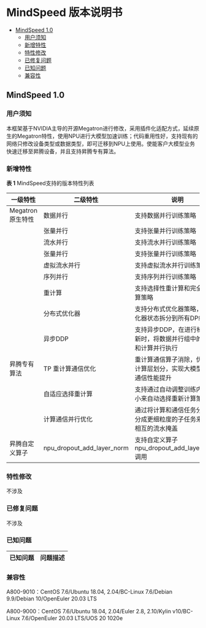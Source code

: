 # MindSpeed 版本说明书
-   [MindSpeed 1.0](#FrameworkPTAdapter-5-0-RC1md)
    -   [用户须知](#用户须知md)
    -   [新增特性](#新增特性md)
    -   [特性修改](#特性修改md)
    -   [已修复问题](#已修复问题md)
    -   [已知问题](#已知问题md)
    -   [兼容性](#兼容性md)


## MindSpeed 1.0

### 用户须知

本框架基于NVIDIA主导的开源Megatron进行修改，采用插件化适配方式，延续原生的Megatron特性，使用NPU进行大模型加速训练；代码重用性好，支持现有的网络只修改设备类型或数据类型，即可迁移到NPU上使用。使能客户大模型业务快速迁移至昇腾设备，并且支持昇腾专有算法。

### 新增特性

**表 1** MindSpeed支持的版本特性列表

| 一级特性           | 二级特性 |   说明 |
| -------------- | ---------------  | ---------------  |
| Megatron原生特性     |   数据并行 | 支持数据并行训练策略 |
|      |   张量并行 | 支持张量并行训练策略 |
|      |   流水并行 | 支持流水并行训练策略 |
|      |   张量并行 | 支持张量并行训练策略 |
|      |   虚拟流水并行 | 支持虚拟流水并行训练策略 |
|      |   序列并行 | 支持序列并行训练策略 |
|      |   重计算 | 支持选择性重计算和完全重计算策略 |
|      |   分布式优化器 | 支持分布式优化器策略，将优化器状态拆分到所有DP组间 |
|      |   异步DDP | 支持异步DDP，在进行梯度更新时，将数据并行组中的通信和计算并行执行 |
| 昇腾专有算法     |   TP 重计算通信优化 | 重计算通信算子消除，优化重计算层划分，实现大模型训练通信性能提升 |
|      |   自适应选择重计算 | 支持通过自动调整训练内存大小来自动选择重新计算策略 |
|      |   计算通信并行优化 | 通过将计算和通信任务分别拆分成更细粒度的子任务来实现相互的流水掩盖 |
| 昇腾自定义算子     |   npu_dropout_add_layer_norm | 支持自定义算子npu_dropout_add_layer_norm调用 |

### 特性修改

不涉及

### 已修复问题

不涉及

### 已知问题

| 已知问题           | 问题描述 |
| -------------- | ---------------  |

### 兼容性

A800-9010：CentOS 7.6/Ubuntu 18.04, 2.04/BC-Linux 7.6/Debian 9.9/Debian 10/OpenEuler 20.03 LTS

A800-9000：CentOS 7.6/Ubuntu 18.04, 2.04/Euler 2.8, 2.10/Kylin v10/BC-Linux 7.6/OpenEuler 20.03 LTS/UOS 20 1020e